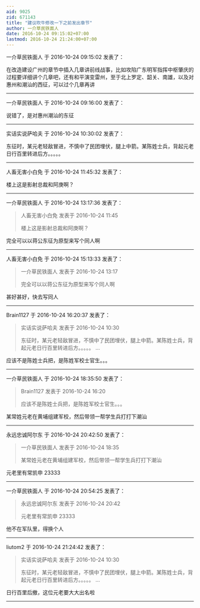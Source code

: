 ```yaml
---
aid: 9025
zid: 671143
title: "建议吹牛修改一下之前发出章节"
author: 一介草民铁面人
date: 2016-10-24 09:15:02+07:00
lastmod: 2016-10-24 21:24:00+07:00
---
```


一介草民铁面人 于 2016-10-24 09:15:02 发表了：

在改造建设广州的章节中插入几章讲前线战事，比如攻陷广东明军指挥中枢肇庆的过程要详细讲个几章吧，还有和平演变雷州，至于北上罗定、韶关、南雄，以及对惠州和潮汕的西征，可以过个几章再讲

---

一介草民铁面人 于 2016-10-24 09:16:00 发表了：

说错了，是对惠州潮汕的东征

---

实话实说萨哈夫 于 2016-10-24 10:30:02 发表了：

东征时，某元老轻敌冒进，不慎中了民团埋伏，腿上中箭。某陈姓士兵，背起元老日行百里转进后方。。。。。

---

人畜无害小白免 于 2016-10-24 11:45:32 发表了：

楼上这是影射总裁和阿庚啊？

---

一介草民铁面人 于 2016-10-24 13:17:36 发表了：

> 人畜无害小白免 发表于 2016-10-24 11:45
>
> 楼上这是影射总裁和阿庚啊？

完全可以以蒋公东征为原型来写个同人啊

---

人畜无害小白免 于 2016-10-24 15:13:33 发表了：

> 一介草民铁面人 发表于 2016-10-24 13:17
>
> 完全可以以蒋公东征为原型来写个同人啊

甚好甚好，快去写同人

---

Brain1127 于 2016-10-24 16:20:37 发表了：

> 实话实说萨哈夫 发表于 2016-10-24 10:30
>
> 东征时，某元老轻敌冒进，不慎中了民团埋伏，腿上中箭。某陈姓士兵，背起元老日行百里转进后方。。。。。 ...

应该不是陈姓士兵把，是陈姓军校士官生。。。

---

一介草民铁面人 于 2016-10-24 18:35:50 发表了：

> Brain1127 发表于 2016-10-24 16:20
>
> 应该不是陈姓士兵把，是陈姓军校士官生。。。

某常姓元老在黄埔组建军校，然后带领一帮学生兵打打下潮汕

---

永远忠诚阿尔东 于 2016-10-24 20:42:50 发表了：

> 一介草民铁面人 发表于 2016-10-24 18:35
>
> 某常姓元老在黄埔组建军校，然后带领一帮学生兵打打下潮汕

元老里有常凯申 23333

---

一介草民铁面人 于 2016-10-24 20:54:25 发表了：

> 永远忠诚阿尔东 发表于 2016-10-24 20:42
>
> 元老里有常凯申 23333

他不在军队里，得换个人

---

liutom2 于 2016-10-24 21:24:42 发表了：

> 实话实说萨哈夫 发表于 2016-10-24 10:30
>
> 东征时，某元老轻敌冒进，不慎中了民团埋伏，腿上中箭。某陈姓士兵，背起元老日行百里转进后方。。。。。 ...

日行百里后撤，这位元老要大大出名啦

---
